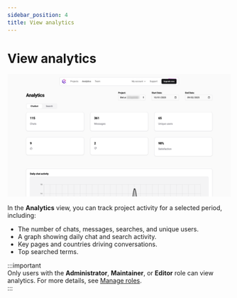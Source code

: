 ```yaml
---
sidebar_position: 4
title: View analytics
---
```


# View analytics

![View analytics](./images/view-analytics.png)

In the **Analytics** view, you can track project activity for a selected period, including:  

* The number of chats, messages, searches, and unique users.  
* A graph showing daily chat and search activity.  
* Key pages and countries driving conversations.  
* Top searched terms.  

:::important  
Only users with the **Administrator**, **Maintainer**, or **Editor** role can view analytics. For more details, see [Manage roles](roles.md).  
:::  
